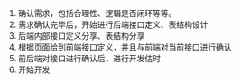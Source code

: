 1. 确认需求，包括合理性、逻辑是否闭环等等。
2. 需求确认完毕后，开始进行后端接口定义、表结构设计
3. 后端内部接口定义分享、表结构分享
4. 根据页面给到前端接口定义，并且与前端对当前接口进行确认
5. 前后端对接口进行确认后，进行开发估时
6. 开始开发
